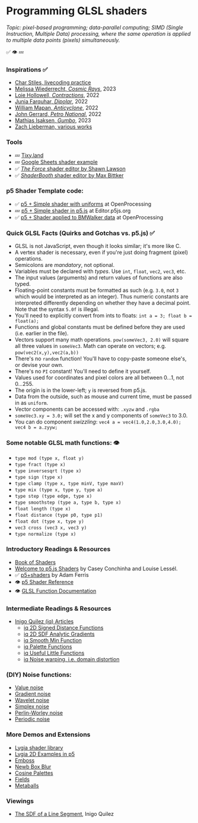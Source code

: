 # Programming GLSL shaders

*Topic: pixel-based programming; data-parallel computing; SIMD (Single Instruction, Multiple Data) processing, where the same operation is applied to multiple data points (pixels) simultaneously.*

✅ 
👁️
💤

### Inspirations ✅ 

* [Char Stiles, livecoding practice](http://charstiles.com/shader/)
* [Melissa Wiederrecht, *Cosmic Rays*](https://melissawiederrecht.com/artwork/cosmic-rays), 2023
* [Loie Hollowell, *Contractions*](https://www.artblocks.io/curated/collections/contractions-by-loie-hollowell?tab=Artworks), 2022
* [Junia Farquhar, *Dipolar*](https://www.artblocks.io/curated/collections/dipolar-by-junia-farquhar?tab=Artworks), 2022
* [William Mapan, *Anticyclone*](https://www.artblocks.io/curated/collections/anticyclone-by-william-mapan), 2022
* [John Gerrard, *Petro National*](https://www.artblocks.io/curated/collections/petro-national-by-john-gerrard), 2022
* [Mathias Isaksen, *Gumbo*](https://www.artblocks.io/curated/collections/gumbo-by-mathias-isaksen?tab=Artworks), 2023
* [Zach Lieberman, various works](https://www.instagram.com/zach.lieberman/)

### Tools

* 💤 [Tixy.land](https://tixy.land/)
* 💤 [Google Sheets shader example](https://docs.google.com/spreadsheets/d/1BVeicBmRxTop6quL4ZNBPcoAVWuPXJy6YjqGcTsA4wY/edit?usp=sharing)
* ✅ [*The Force* shader editor by Shawn Lawson](https://shawnlawson.github.io/The_Force/)
* ✅ [*ShaderBooth* shader editor by Max Bittker](https://shaderbooth.com/)

### p5 Shader Template code: 

* ✅ [p5 + Simple shader with uniforms](https://openprocessing.org/sketch/2405238) at OpenProcessing
* 💤 [p5 + Simple shader in p5.js](https://editor.p5js.org/golan/sketches/VNn5GTF94) at Editor.p5js.org
* ✅ [p5 + Shader applied to BMWalker data](https://openprocessing.org/sketch/2405195) at OpenProcessing


### Quick GLSL Facts (Quirks and Gotchas vs. p5.js) ✅ 

* GLSL is not JavaScript, even though it looks similar; it's more like C. 
* A vertex shader is necessary, even if you're just doing fragment (pixel) operations.
* Semicolons are *mandatory*, not optional. 
* Variables must be declared with *types*. Use `int`, `float`, `vec2`, `vec3`, etc. 
* The input values (arguments) and return values of functions are also typed.
* Floating-point constants must be formatted as such (e.g. `3.0`, not `3` which would be interpreted as an integer). Thus numeric constants are interpreted differently depending on whether they have a decimal point. Note that the syntax `5.0f` is illegal. 
* You'll need to explicitly convert from ints to floats: `int a = 3; float b = float(a);`
* Functions and global constants must be defined before they are used (i.e. earlier in the file).
* Vectors support many math operations. `pow(someVec3, 2.0)` will square all three values in `someVec3`. Math can operate on vectors; e.g. `pow(vec2(x,y),vec2(a,b))`
* There's no `random` function! You'll have to copy-paste someone else's, or devise your own.
* There's no `PI` constant! You'll need to define it yourself.
* Values used for coordinates and pixel colors are all between 0...1, not 0...255.
* The origin is in the lower-left; `y` is reversed from p5.js.
* Data from the outside, such as mouse and current time, must be passed in as `uniform`.
* Vector components can be accessed with: `.xyzw` and `.rgba`
* `someVec3.xy = 3.0;` will set the x and y components of `someVec3` to 3.0.
* You can do component *swizzling*: `vec4 a = vec4(1.0,2.0,3.0,4.0); vec4 b = a.zyyw;`


### Some notable GLSL math functions: 👁️

* `type mod (type x, float y)`
* `type fract (type x)`
* `type inversesqrt (type x)`
* `type sign (type x)`
* `type clamp (type x, type minV, type maxV)`
* `type mix (type x, type y, type a)	`
* `type step (type edge, type x)`
* `type smoothstep (type a, type b, type x)`
* `float length (type x)`
* `float distance (type p0, type p1)	`
* `float dot (type x, type y)`
* `vec3 cross (vec3 x, vec3 y)`
* `type normalize (type x)`

### Introductory Readings & Resources

* [Book of Shaders](https://thebookofshaders.com/)
* [Welcome to p5.js Shaders](https://itp-xstory.github.io/p5js-shaders/#/) by Casey Conchinha and Louise Lessél.
* ✅ [p5+shaders](https://github.com/aferriss/p5jsShaderExamples?tab=readme-ov-file) by Adam Ferris 
* 👁️ [p5 Shader Reference](https://archive.p5js.org/reference/#/p5/createShader)
* 👁️ [GLSL Function Documentation](https://gist.github.com/markknol/d06c0167c75ab5c6720fe9083e4319e1)

### Intermediate Readings & Resources

* [Inigo Quilez (iq) Articles](https://iquilezles.org/articles/)
  * [iq 2D Signed Distance Functions](https://iquilezles.org/articles/distfunctions2d/)
  * [iq 2D SDF Analytic Gradients](https://iquilezles.org/articles/distgradfunctions2d/)
  * [iq Smooth Min Function](https://iquilezles.org/articles/smin/)
  * [iq Palette Functions](https://iquilezles.org/articles/palettes/)
  * [iq Useful Little Functions](https://iquilezles.org/articles/functions/)
  * [iq Noise warping, i.e. domain distortion](https://iquilezles.org/articles/warp/)

### (DIY) Noise functions: 

* [Value noise](https://www.shadertoy.com/view/lsf3WH)
* [Gradient noise](https://www.shadertoy.com/view/XdXGW8)
* [Wavelet noise](https://www.shadertoy.com/view/tldSRj)
* [Simplex noise](https://www.shadertoy.com/view/Msf3WH)
* [Perlin-Worley noise](https://www.shadertoy.com/view/3dVXDc)
* [Periodic noise](https://www.shadertoy.com/view/3d2GRh)  

### More Demos and Extensions

* [Lygia shader library](https://lygia.xyz/)
* [Lygia 2D Examples in p5](https://editor.p5js.org/patriciogonzalezvivo/sketches/XCkTzoyB3)
* [Emboss](https://www.shadertoy.com/view/ltfGWf)
* [Newb Box Blur](https://www.shadertoy.com/view/MddGzs)
* [Cosine Palettes](https://www.shadertoy.com/view/tlSBDw)
* [Fields](https://www.shadertoy.com/view/MtKBzw)
* [Metaballs](https://www.shadertoy.com/view/4dj3zh)

### Viewings

* [The SDF of a Line Segment](https://www.youtube.com/watch?v=PMltMdi1Wzg), Inigo Quilez